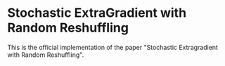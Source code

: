 # Stochastic ExtraGradient with Random Reshuffling

This is the official implementation of the paper "Stochastic Extragradient with Random Reshuffling".
